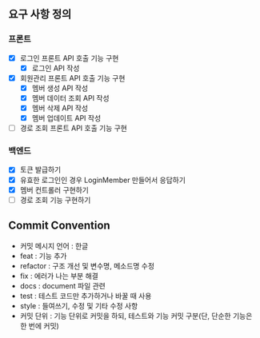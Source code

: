 ## 요구 사항 정의
### 프론트
- [x] 로그인 프론트 API 호출 기능 구현
    - [x] 로그인 API 작성
      
- [x] 회원관리 프론트 API 호출 기능 구현
    - [x] 멤버 생성 API 작성
    - [x] 멤버 데이터 조회 API 작성
    - [x] 멤버 삭제 API 작성
    - [x] 멤버 업데이트 API 작성
  
- [ ] 경로 조회 프론트 API 호출 기능 구현 
    
### 백엔드
- [x] 토큰 발급하기
- [x] 유효한 로그인인 경우 LoginMember 만들어서 응답하기
- [x] 멤버 컨트롤러 구현하기
- [ ] 경로 조회 기능 구현하기

## Commit Convention
- 커밋 메시지 언어 : 한글
- feat : 기능 추가
- refactor : 구조 개선 및 변수명, 메소드명 수정
- fix : 에러가 나는 부분 해결
- docs : document 파일 관련
- test : 테스트 코드만 추가하거나 바꿀 때 사용
- style : 들여쓰기, 수정 및 기타 수정 사항
- 커밋 단위 : 기능 단위로 커밋을 하되, 테스트와 기능 커밋 구분(단, 단순한 기능은 한 번에 커밋)
